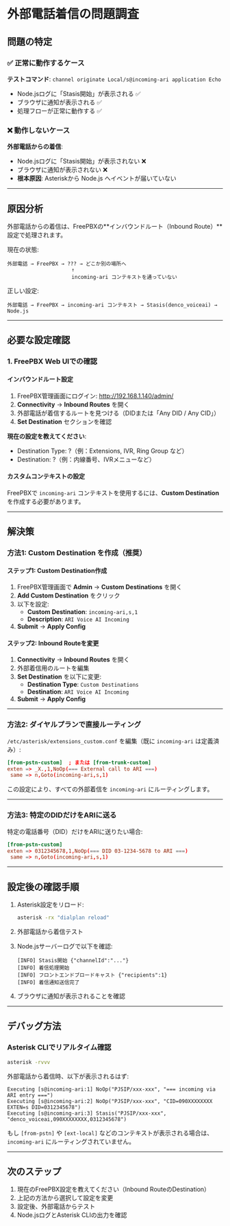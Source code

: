 # 外部電話着信の問題調査

## 問題の特定

### ✅ 正常に動作するケース
**テストコマンド**: `channel originate Local/s@incoming-ari application Echo`
- Node.jsログに「Stasis開始」が表示される ✅
- ブラウザに通知が表示される ✅
- 処理フローが正常に動作する ✅

### ❌ 動作しないケース
**外部電話からの着信**:
- Node.jsログに「Stasis開始」が表示されない ❌
- ブラウザに通知が表示されない ❌
- **根本原因**: Asteriskから Node.js へイベントが届いていない

---

## 原因分析

外部電話からの着信は、FreePBXの**インバウンドルート（Inbound Route）**設定で処理されます。

現在の状態:
```
外部電話 → FreePBX → ??? → どこか別の場所へ
                     ↑
                     incoming-ari コンテキストを通っていない
```

正しい設定:
```
外部電話 → FreePBX → incoming-ari コンテキスト → Stasis(denco_voiceai) → Node.js
```

---

## 必要な設定確認

### 1. FreePBX Web UIでの確認

#### インバウンドルート設定
1. FreePBX管理画面にログイン: http://192.168.1.140/admin/
2. **Connectivity** → **Inbound Routes** を開く
3. 外部電話が着信するルートを見つける（DIDまたは「Any DID / Any CID」）
4. **Set Destination** セクションを確認

**現在の設定を教えてください**:
- Destination Type: ?（例：Extensions, IVR, Ring Group など）
- Destination: ?（例：内線番号、IVRメニューなど）

#### カスタムコンテキストの設定
FreePBXで `incoming-ari` コンテキストを使用するには、**Custom Destination** を作成する必要があります。

---

## 解決策

### 方法1: Custom Destination を作成（推奨）

#### ステップ1: Custom Destination作成
1. FreePBX管理画面で **Admin** → **Custom Destinations** を開く
2. **Add Custom Destination** をクリック
3. 以下を設定:
   - **Custom Destination**: `incoming-ari,s,1`
   - **Description**: `ARI Voice AI Incoming`
4. **Submit** → **Apply Config**

#### ステップ2: Inbound Routeを変更
1. **Connectivity** → **Inbound Routes** を開く
2. 外部着信用のルートを編集
3. **Set Destination** を以下に変更:
   - **Destination Type**: `Custom Destinations`
   - **Destination**: `ARI Voice AI Incoming`
4. **Submit** → **Apply Config**

---

### 方法2: ダイヤルプランで直接ルーティング

`/etc/asterisk/extensions_custom.conf` を編集（既に `incoming-ari` は定義済み）:

```conf
[from-pstn-custom]  ; または [from-trunk-custom]
exten => _X.,1,NoOp(=== External call to ARI ===)
 same => n,Goto(incoming-ari,s,1)
```

この設定により、すべての外部着信を `incoming-ari` にルーティングします。

---

### 方法3: 特定のDIDだけをARIに送る

特定の電話番号（DID）だけをARIに送りたい場合:

```conf
[from-pstn-custom]
exten => 0312345678,1,NoOp(=== DID 03-1234-5678 to ARI ===)
 same => n,Goto(incoming-ari,s,1)
```

---

## 設定後の確認手順

1. Asterisk設定をリロード:
   ```bash
   asterisk -rx "dialplan reload"
   ```

2. 外部電話から着信テスト

3. Node.jsサーバーログで以下を確認:
   ```
   [INFO] Stasis開始 {"channelId":"..."}
   [INFO] 着信処理開始
   [INFO] フロントエンドブロードキャスト {"recipients":1}
   [INFO] 着信通知送信完了
   ```

4. ブラウザに通知が表示されることを確認

---

## デバッグ方法

### Asterisk CLIでリアルタイム確認

```bash
asterisk -rvvv
```

外部電話から着信時、以下が表示されるはず:
```
Executing [s@incoming-ari:1] NoOp("PJSIP/xxx-xxx", "=== incoming via ARI entry ===")
Executing [s@incoming-ari:2] NoOp("PJSIP/xxx-xxx", "CID=090XXXXXXXX EXTEN=s DID=0312345678")
Executing [s@incoming-ari:3] Stasis("PJSIP/xxx-xxx", "denco_voiceai,090XXXXXXXX,0312345678")
```

もし `[from-pstn]` や `[ext-local]` などのコンテキストが表示される場合は、
`incoming-ari` にルーティングされていません。

---

## 次のステップ

1. 現在のFreePBX設定を教えてください（Inbound RouteのDestination）
2. 上記の方法から選択して設定を変更
3. 設定後、外部電話からテスト
4. Node.jsログとAsterisk CLIの出力を確認
